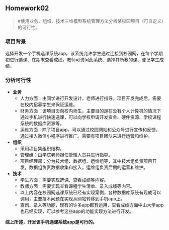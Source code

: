 ## Homework02
> #使用业务、组织、技术三维模型系统管理方法分析某校园项目（可自定义）的可行性。

### 项目背景
选择开发一个手机选课系统app。该系统允许学生通过连接到校园网，在每个学期初进行选课、在期末查看成绩。教师可访问此系统、选择其所教的课、登记学生成绩。

### 分析可行性
- **业务**
  - 人力方面：由同学进行开发设计，老师进行指导。项目开发完成后，需要在校内招募学生来保证运维。
  - 财务方面：该项目面向校内师生，主要目的是在没有个人计算机的情况下通过手机进行快速选课，可以向学校申请开发资金、硬件资源、学校课程系统的数据库资源等。
  - 运维方面：除了项目app，可以通过校园网站和公众号进行宣传和反馈，通过接入微信小程序进行推广。需要有项目团队来进行运营和维护。
- **组织**
  - 采用项目集组织结构。
  - 管理组：由学院老师担任管理人员并进行指导。
  - 项目经理部：分为技术组、数据组、运维组等，其中技术组负责项目开发，数据组负责数据收集和接入，运维组负责后期的运营和维护。
- **技术**
  - 学生方面：需要实现选课、查看成绩等内容。
  - 教师方面：需要实现查看课程学生清单、录入成绩等内容。
  - 以上内容在校园网选课系统已经有实现案例，各种数据库系统有现成可以调用，主要技术问题在实现从网站转移到手机app上。
  - 查询、录入等功能，现有的许多app都有运用，查看成绩方面中山大学app也已经实现，可以参考这些app的功能实现方法进行开发。

**综上所述，开发该手机选课系统app是可行的。**


